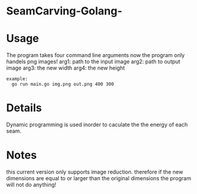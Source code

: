 # SeamCarving-Golang-


# Usage 
  The program takes four command line arguments
    now the program only handels png images!
    arg1: path to the input image
    arg2: path to output image 
    arg3: the new width
    arg4: the new height
    
    example:
      go run main.go img.png out.png 400 300
    
# Details
 Dynamic programming is used inorder to caculate the the energy of each seam.

# Notes
 this current version only supports image reduction. therefore if the new dimensions are equal to or larger than the   original dimensions the program will not do anything!
